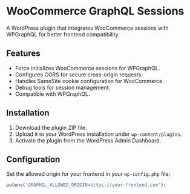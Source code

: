 # WooCommerce GraphQL Sessions

A WordPress plugin that integrates WooCommerce sessions with WPGraphQL for better frontend compatibility.

## Features

- Force initializes WooCommerce sessions for WPGraphQL.
- Configures CORS for secure cross-origin requests.
- Handles SameSite cookie configuration for WooCommerce.
- Debug tools for session management.
- Compatible with WPGraphQL.

## Installation

1. Download the plugin ZIP file.
2. Upload it to your WordPress installation under `wp-content/plugins`.
3. Activate the plugin from the WordPress Admin Dashboard.

## Configuration

Set the allowed origin for your frontend in your `wp-config.php` file:

```php
putenv('GRAPHQL_ALLOWED_ORIGIN=https://your-frontend.com');
```
